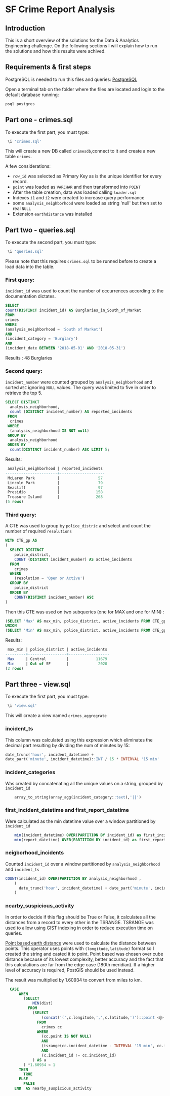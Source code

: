 # SF Crime Report Analysis


## Introduction

This is a short overview of the solutions for the Data & Analytics Engineering challenge. On the following sections I will explain how to run the solutions and how this results were achived.


## Requirements & first steps

PostgreSQL is needed to run this files and queries: [PostgreSQL](https://www.postgresql.org/) 

Open a terminal tab on the folder where the files are located and login to the default database running:
```bash
psql postgres
```

## Part one - crimes.sql
To execute the first part, you must type:

```sql
 \i 'crimes.sql'
```
This will create a new DB called `crimesdb`,connect to it and create a new table `crimes`. 

A few considerations:
* `row_id` was selected as Primary Key as is the unique identifier for every record.
* `point` was loaded as `VARCHAR` and then transformed into `POINT`
*  After the table creation, data was loaded calling `loader.sql` 
* Indexes `i1` and `i2` were created to increase query performance
* some `analysis_neighborhood` were loaded as string 'null' but then set to real `NULL`
* Extension `earthdistance` was installed

## Part two - queries.sql
To execute the second part, you must type:

```sql
 \i 'queries.sql'
```
Please note that this requires `crimes.sql` to be runned before to create a load data into the table.
### First query:
`incident_id` was used to count the number of occurrences according to the documentation dictates.
```sql
SELECT 
count(DISTINCT incident_id) AS Burglaries_in_South_of_Market 
FROM 
crimes
WHERE 
(analysis_neighborhood = 'South of Market') 
AND 
(incident_category = 'Burglary') 
AND 
(incident_date BETWEEN '2018-05-01' AND '2018-05-31')
```
Results : 48 Burglaries
### Second query:
`incident_number` were counted grouped by `analysis_neighborhood` and sorted `ASC` ignoring `NULL` values. The query was limited to five in order to retrieve the top 5.
```sql
SELECT DISTINCT 
  analysis_neighborhood,
  count (DISTINCT incident_number) AS reported_incidents 
 FROM 
  crimes 
 WHERE 
  (analysis_neighborhood IS NOT null)  
 GROUP BY 
  analysis_neighborhood 
 ORDER BY 
  count(DISTINCT incident_number) ASC LIMIT 5;
```
Results:
```sql
 analysis_neighborhood | reported_incidents 
-----------------------+--------------------
 McLaren Park          |                 57
 Lincoln Park          |                 79
 Seacliff              |                 97
 Presidio              |                158
 Treasure Island       |                268
(5 rows)
```
### Third query:
A CTE was used to group by `police_distric` and select and count the number of required `resolutions` 
```sql
WITH CTE_gp AS 
(
  SELECT DISTINCT
    police_district,
    COUNT (DISTINCT incident_number) AS active_incidents 
  FROM
    crimes 
  WHERE
    (resolution = 'Open or Active')
  GROUP BY
    police_district 
  ORDER BY
    COUNT(DISTINCT incident_number) ASC
)
```
Then this CTE was used on two subqueries (one for MAX and one for MIN) :
```sql
(SELECT 'Max' AS max_min, police_district, active_incidents FROM CTE_gp ORDER BY active_incidents DESC LIMIT 1)
UNION
(SELECT 'Min' AS max_min, police_district, active_incidents FROM CTE_gp ORDER BY active_incidents ASC LIMIT 1);
```
Results:
```sql
 max_min | police_district | active_incidents 
---------+-----------------+------------------
 Max     | Central         |            11679
 Min     | Out of SF       |             2020
(2 rows)
```


## Part three - view.sql
To execute the first part, you must type:

```sql
 \i 'view.sql'
```
This will create a view named `crimes_aggregrate`
### incident_ts
This column was calculated using this expression which eliminates the decimal part resulting by dividing the num of minutes by 15:
```sql
date_trunc('hour', incident_datetime) + 
date_part('minute', incident_datetime)::INT / 15 * INTERVAL '15 min'
```
### incident_categories
Was created by concatenating all the unique values on a string, grouped by `incident_id`
```sql
    array_to_string(array_agg(incident_category::text),'||')
```
### first_incident_datetime and first_report_datetime 
Were calculated as the min datetime value over a window partitioned by `incident_id` 
```sql
    min(incident_datetime) OVER(PARTITION BY incident_id) as first_incident_datetime,
    min(report_datetime) OVER(PARTITION BY incident_id) as first_report_datetime,
```
### neigborhood_incidents
Counted `incident_id` over a window partitioned by `analysis_neighborhood` and `incident_ts`
```sql
COUNT(incident_id) OVER(PARTITION BY analysis_neighborhood , 
    (
      date_trunc('hour', incident_datetime) + date_part('minute', incident_datetime)::INT / 15 * INTERVAL '15 min'
    )
```

### nearby_suspicious_activity
In order to decide if this flag should be True or False, it calculates all the distances from a record to every other in the TSRANGE. TSRANGE was used to allow using GIST indexing in order to reduce execution time on queries.

[Point based earth distance](https://www.postgresql.org/docs/9.3/earthdistance.html) were used to calculate the distance between points. This operator uses points with `(longitude,latitude)` format so I created the string and casted it to point.
Point based was chosen over cube distance because of its lowest complexity, better accuracy and the fact that this calculations are far from the edge case (180th meridian).
If a higher level of accuracy is required, PostGIS should be used instead.


The result was multiplied by 1.60934 to convert from miles to km.

```sql
  CASE
      WHEN
        (SELECT
            MIN(dist) 
          FROM
            (SELECT
                (concat('(',c.longitude,',',c.latitude,')')::point <@> concat('(',cc.longitude,',',cc.latitude,')')::point) AS dist 
              FROM
                crimes cc 
              WHERE
                (cc.point IS NOT NULL)
                AND 
                (tsrange(cc.incident_datetime - INTERVAL '15 min', cc.incident_datetime + INTERVAL '15 min', '[]') @> c.incident_datetime)
                AND 
                (c.incident_id != cc.incident_id)
            ) AS a
        ) *1.60934 < 1 
      THEN
        TRUE 
      ELSE
        FALSE 
    END  AS nearby_suspicious_activity 
```

